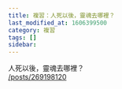 ```yaml
---
title: 複習：人死以後，靈魂去哪裡？
last_modified_at: 1606399500
category: 複習
tags: []
sidebar: 
---
```


<p>人死以後，靈魂去哪裡？<br/>
<a href="/posts/269198120" target="_blank">/posts/269198120</a></p>
<p> </p>
